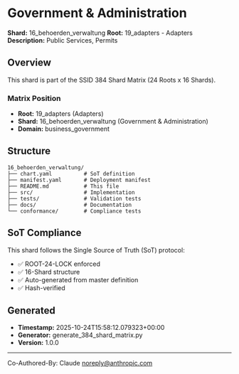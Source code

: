 # Government & Administration

**Shard:** 16_behoerden_verwaltung
**Root:** 19_adapters - Adapters
**Description:** Public Services, Permits

## Overview

This shard is part of the SSID 384 Shard Matrix (24 Roots x 16 Shards).

### Matrix Position
- **Root:** 19_adapters (Adapters)
- **Shard:** 16_behoerden_verwaltung (Government & Administration)
- **Domain:** business_government

## Structure

```
16_behoerden_verwaltung/
├── chart.yaml          # SoT definition
├── manifest.yaml       # Deployment manifest
├── README.md           # This file
├── src/                # Implementation
├── tests/              # Validation tests
├── docs/               # Documentation
└── conformance/        # Compliance tests
```

## SoT Compliance

This shard follows the Single Source of Truth (SoT) protocol:
- ✅ ROOT-24-LOCK enforced
- ✅ 16-Shard structure
- ✅ Auto-generated from master definition
- ✅ Hash-verified

## Generated

- **Timestamp:** 2025-10-24T15:58:12.079323+00:00
- **Generator:** generate_384_shard_matrix.py
- **Version:** 1.0.0

---

Co-Authored-By: Claude <noreply@anthropic.com>
